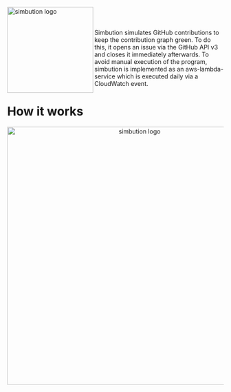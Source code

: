 <img src="https://i.ibb.co/QYHDXJ9/simbution.png" align="left"
     title="simbution logo" width="200">

<br/><br/><br/>
Simbution simulates GitHub contributions to keep the contribution graph green. To do this, it opens an issue via the GitHub API v3 and closes it immediately afterwards. To avoid manual execution of the program, simbution is implemented as an aws-lambda-service which is executed daily via a CloudWatch event.
<br/>

# How it works
<p align="center">
     <img src="https://i.ibb.co/60X0CRy/simbution.png"
          title="simbution logo" width="600">
</p>
